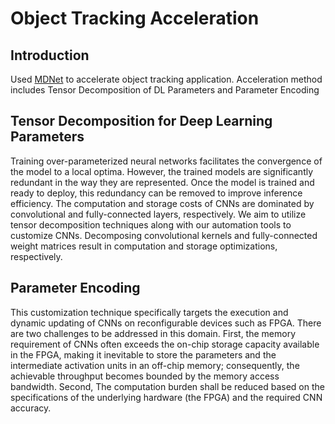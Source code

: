# Object Tracking Acceleration

## Introduction

Used [MDNet](https://github.com/HyeonseobNam/MDNet) to accelerate object tracking application. Acceleration method includes Tensor Decomposition of DL Parameters and Parameter Encoding

## Tensor Decomposition for Deep Learning Parameters

Training over-parameterized neural networks facilitates the convergence of the model to a local optima. However, the trained models are significantly redundant in the way they are represented. Once the model is trained and ready to deploy, this redundancy can be removed to improve inference efficiency. The computation and storage costs of CNNs are dominated by convolutional and fully-connected layers, respectively. We aim to utilize tensor decomposition techniques along with our automation tools to customize CNNs. Decomposing convolutional kernels and fully-connected weight matrices result in computation and storage optimizations, respectively.

## Parameter Encoding

This customization technique specifically targets the execution and dynamic updating of CNNs on reconfigurable devices such as FPGA. There are two challenges to be addressed in this domain. First, the memory requirement of CNNs often exceeds the on-chip storage capacity available in the FPGA, making it inevitable to store the parameters and the intermediate activation units in an off-chip memory; consequently, the achievable throughput becomes bounded by the memory access bandwidth. Second, The computation burden shall be reduced based on the specifications of the underlying hardware (the FPGA) and the required CNN accuracy.